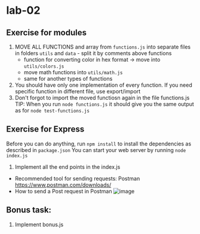 # lab-02

## Exercise for modules
1. MOVE ALL FUNCTIONS and array from `functions.js` into separate files in folders `utils` and `data` - split it by comments above functions
    * function for converting color in hex format -> move into `utils/colors.js` 
    * move math functions into `utils/math.js`
    * same for another types of functions
2. You should have only one implementation of every function. If you need specific function in different file, use export/import
3. Don't forgot to import the moved functiosn again in the file functions.js
TIP: When you run `node functions.js` it should give you the same output as for `node test-functions.js`

## Exercise for Express
Before you can do anything, run `npm install` to install the dependencies as described in `package.json`
You can start your web server by running `node index.js` 

1. Implement all the end points in the index.js

- Recommended tool for sending requests: Postman https://www.postman.com/downloads/   
- How to send a Post request in Postman
![image](https://user-images.githubusercontent.com/8086995/223738127-fc28a41b-9f7c-45bf-8e05-045c072f7ae3.png)


## Bonus task:
1. Implement bonus.js
